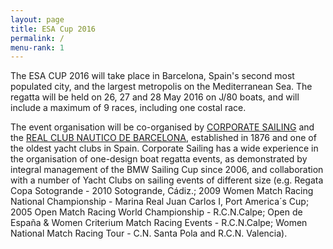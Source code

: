 ```yaml
---
layout: page
title: ESA Cup 2016
permalink: /
menu-rank: 1
---
```


The ESA CUP 2016 will take place in Barcelona, Spain's second most populated city, and the largest metropolis on the Mediterranean Sea. The regatta will be held on 26, 27 and 28 May 2016 on J/80 boats, and will include a maximum of 9 races, including one costal race.

The event organisation will be co-organised by [CORPORATE SAILING](www.corporate-sailing.es) and the [REAL CLUB NAUTICO DE BARCELONA](http://www.rcnb.com/), established in 1876 and one of the oldest yacht clubs in Spain. Corporate Sailing has a wide experience in the organisation of one-design boat regatta events, as demonstrated by integral management of the BMW Sailing Cup since 2006, and collaboration with a number of Yacht Clubs on sailing events of different size (e.g. Regata Copa Sotogrande - 2010 Sotogrande, Cádiz.; 2009 Women Match Racing National Championship - Marina Real Juan Carlos I, Port America´s Cup; 2005 Open Match Racing World Championship - R.C.N.Calpe; Open de España & Women Criterium Match Racing Events - R.C.N.Calpe; Women National Match Racing Tour - C.N. Santa Pola and R.C.N. Valencia).
